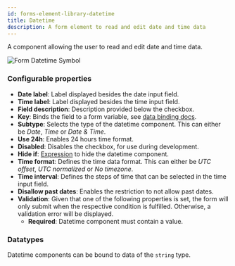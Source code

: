 ```yaml
---
id: forms-element-library-datetime
title: Datetime
description: A form element to read and edit date and time data
---
```


A component allowing the user to read and edit date and time data.

![Form Datetime Symbol](/img/form-icons/form-datetime.svg)

### Configurable properties

- **Date label**: Label displayed besides the date input field.
- **Time label**: Label displayed besides the time input field.
- **Field description**: Description provided below the checkbox.
- **Key**: Binds the field to a form variable, see [data binding docs](../configuration/forms-config-data-binding.md).
- **Subtype**: Selects the type of the datetime component. This can either be _Date_, _Time_ or _Date & Time_.
- **Use 24h**: Enables 24 hours time format.
- **Disabled**: Disables the checkbox, for use during development.
- **Hide if**: [Expression](../../feel/language-guide/feel-expressions-introduction.md) to hide the datetime component.
- **Time format**: Defines the time data format. This can either be _UTC offset_, _UTC normalized_ or _No timezone_.
- **Time interval**: Defines the steps of time that can be selected in the time input field.
- **Disallow past dates**: Enables the restriction to not allow past dates.
- **Validation**: Given that one of the following properties is set, the form will only submit when the respective condition is fulfilled. Otherwise, a validation error will be displayed.
  - **Required**: Datetime component must contain a value.

### Datatypes

Datetime components can be bound to data of the `string` type.
